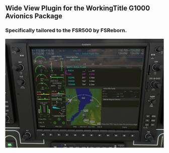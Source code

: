 ## Wide View Plugin for the WorkingTitle G1000 Avionics Package

### Specifically tailored to the FSR500 by FSReborn.

![img.png](img.png)